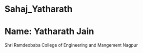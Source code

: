 # Sahaj_Yatharath
# Name: Yatharath Jain 
Shri Ramdeobaba College of Engineering and Mangement Nagpur 
